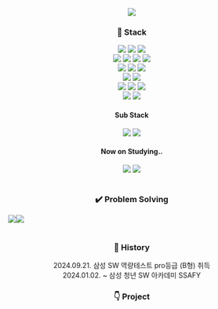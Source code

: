 <div align="center">
  <img src="https://capsule-render.vercel.app/api?type=Venom&color=auto&height=200&section=header&text=&fontSize=60&theme=tokyonight" /><br>

  <h3>🌈 Stack</h3>
  <img src="https://img.shields.io/badge/java-blue?style=square&logo=java&logoColor=white">
  <img src="https://img.shields.io/badge/Python-3776AB?style=square&logo=python&logoColor=white">
  <img src="https://img.shields.io/badge/TypeScript-3178C6?style=square&logo=typescript&logoColor=white">
  <br>
  <img src="https://img.shields.io/badge/SpringBoot-6DB33F?style=square&logo=SpringBoot&logoColor=white">
  <img src="https://img.shields.io/badge/Next.js-000000?style=square&logo=nextdotjs&logoColor=white">
  <img src="https://img.shields.io/badge/React-61DAFB?style=square&logo=react&logoColor=white">
  <img src="https://img.shields.io/badge/Vue.js-4FC08D?style=square&logo=vuedotjs&logoColor=white">
  <br>
  <img src="https://img.shields.io/badge/Redis-FF4438?style=square&logo=redis&logoColor=white">
  <img src="https://img.shields.io/badge/Maria%20DB-003545?style=square&logo=mariadb&logoColor=white">
  <img src="https://img.shields.io/badge/MySQL-4479A1?style=square&logo=mysql&logoColor=white">
  <br>
  <img src="https://img.shields.io/badge/MUI-007FFF?style=square&logo=mui&logoColor=white">
  <img src="https://img.shields.io/badge/TailWind-06B6D4?style=square&logo=tailwindcss&logoColor=white">
  <br>
  <img src="https://img.shields.io/badge/Docker-2496ED?style=square&logo=docker&logoColor=white">
  <img src="https://img.shields.io/badge/Nginx-009639?style=square&logo=nginx&logoColor=white">
  <img src="https://img.shields.io/badge/Jenkins-D24939?style=square&logo=jenkins&logoColor=white">
  <br>
  <img src="https://img.shields.io/badge/Prometheus-E6522C?style=square&logo=prometheus&logoColor=white">
  <img src="https://img.shields.io/badge/Grafana-F46800?style=square&logo=grafana&logoColor=white">
  
  
  <h4>Sub Stack</h4>
  <img src="https://img.shields.io/badge/Kotlin-7F52FF?style=square&logo=kotlin&logoColor=white">
  <img src="https://img.shields.io/badge/Django-092E20?style=square&logo=django&logoColor=white">
  <br>

  <h4>Now on Studying.. </h4>
  <img src="https://img.shields.io/badge/Kafka-231F20?style=square&logo=apache-kafka&logoColor=white">
  <img src="https://img.shields.io/badge/Kubernetes-326CE5?style=square&logo=kubernetes&logoColor=white">
  <br>

  <br>
  <h3>✔️ Problem Solving</h3>
  <div style="display: flex;">
    <a href="https://solved.ac/profile/pdh9523">
      <img src="http://mazassumnida.wtf/api/v2/generate_badge?boj=pdh9523">
    </a>
    <a href="https://solved.ac/profile/pdh9523">
      <img src="http://mazandi.herokuapp.com/api?handle=pdh9523&theme=warm"/>
    </a>
  </div>
  <br>

  <h3>📜 History</h3>
    <div>2024.09.21. 삼성 SW 역량테스트 pro등급 (B형) 취득</div>
    <div>2024.01.02. ~ 삼성 청년 SW 아카데미 SSAFY</div>
    
  <h3>👇 Project</h3>

<!-- https://simpleicons.org/ -->
